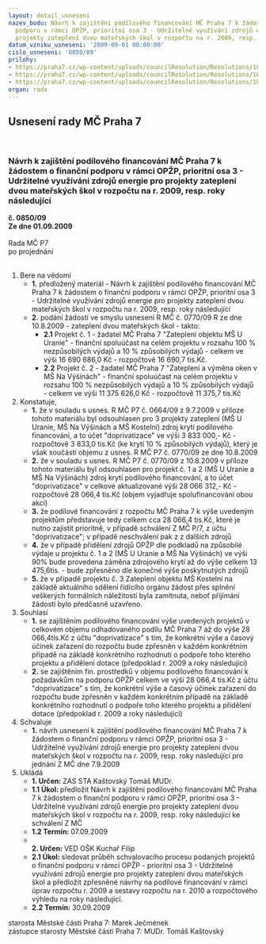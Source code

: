 ```yaml
---
layout: detail_usneseni
nazev_bodu: Návrh k zajištění podílového financování MČ Praha 7 k žádostem o finanční
  podporu v rámci OPŽP, prioritní osa 3 - Udržitelné využívání zdrojů energie pro
  projekty zateplení dvou mateřských škol v rozpočtu na r. 2009, resp. roky následující
datum_vzniku_usneseni: '2009-09-01 00:00:00'
cislo_usneseni: '0850/09'
prilohy:
- https://praha7.cz/wp-content/uploads/councilResolution/Resolutions/18565/43-usneseni0664_09r.doc
- https://praha7.cz/wp-content/uploads/councilResolution/Resolutions/18565/43-usneseni0770_09r.doc
- https://praha7.cz/wp-content/uploads/councilResolution/Resolutions/18565/43-zatepleni_dotacezaa.doc
organ: rada
---
```

<div id="ucUsn_pList" class="usn">
	<span><h2>Usnesení rady MČ Praha 7 </h2>
<br></span><div class="standBody">
<span><h3>Návrh k zajištění podílového financování MČ Praha 7 k žádostem o finanční podporu v rámci OPŽP, prioritní osa 3 - Udržitelné využívání zdrojů energie pro projekty zateplení dvou mateřských škol v rozpočtu na r. 2009, resp. roky následující</h3></span><div class="center">
		<strong>č. 0850/09</strong><br>
	</div>
<div class="center">
		<strong>Ze dne 01.09.2009</strong><br><br>
	</div>Rada MČ P7<br> po projednání<br><br><ol>
<li>Bere na vědomí<ul>
<li>
<strong>1.</strong> předložený materiál - Návrh k zajištění podílového financování MČ Praha 7 k žádostem o finanční podporu v rámci OPŽP, prioritní osa 3 - Udržitelné využívání zdrojů energie pro projekty zateplení dvou mateřských škol v rozpočtu na r. 2009, resp. roky následující</li>
<li>
<strong>2.</strong> podání žádostí ve smyslu usnesení R MČ č. 0770/09 R ze dne 10.8.2009 - zateplení dvou mateřských škol -  takto:<ul>
<li>
<strong>2.1</strong> Projekt č. 1 - žadatel MČ Praha 7                                                                   "Zateplení objektu MŠ U Uranie" -  finanční  spoluúčast  na  celém projektu v rozsahu 100 % nezpůsobilých výdajů a 10 % způsobilých výdajů - celkem ve  výši 16 690 686,0 Kč - rozpočtově 16 690,7 tis.Kč.</li>
<li>
<strong>2.2</strong> Projekt č. 2 - žadatel MČ Praha 7                                                                  "Zateplení a  výměna  oken v  MŠ Na Výšinách" -  finanční  spoluúčast  na celém projektu v rozsahu 100 % nezpůsobilých výdajů a 10 % způsobilých výdajů - celkem  ve výši 11 375 626,0 Kč - rozpočtově 11 375,7 tis.Kč</li>
</ul>
</li>
</ul>
</li>
<li>Konstatuje,<ul>
<li>
<strong>1.</strong> že v souladu s usnes. R MČ P7 č. 0664/09 z 9.7.2009 v příloze tohoto materiálu byl  odsouhlasen  pro 3 projekty zateplení (MŠ U Uranie, MŠ Na Výšinách a MŠ Kostelní)  zdroj krytí podílového financování, a to účet  "doprivatizace" ve výši 3 833 000,- Kč - rozpočtově 3 833,0 tis.Kč (ke krytí 10 % způsobilých výdajů), který je však součástí objemu z usnes. R MČ P7 č. 0770/09 ze dne 10.8.2009</li>
<li>
<strong>2.</strong> že v souladu s usnes. R MČ P7 č. 0770/09 z 10.8.2009 v příloze tohoto materiálu byl odsouhlasen pro projekt č. 1 a 2 (MŠ U Uranie a MŠ Na Výšinách)  zdroj krytí podílového financování, a to účet  "doprivatizace" v celkové aktualizované výši  28 066 312,- Kč - rozpočtově 28 066,4 tis.Kč (objem vyjadřuje spolufinancování obou akcí) </li>
<li>
<strong>3.</strong> že podílové financování z  rozpočtu MČ Praha 7 k  výše  uvedeným  projektům představuje tedy celkem cca  28 066,4 tis.Kč, které  je  nutno zajistit prioritně, v případě schválení Z MČ P/7, z účtu "doprivatizace"; v případě neschválení pak z z dalších zdrojů</li>
<li>
<strong>4.</strong> že v případě přidělení zdrojů OPŽP dle podkladů na způsobilé výdaje u projektu č. 1 a 2 (MŠ U Uranie a MŠ Na Výšinách) ve výši 90% bude provedena záměna zdrojového krytí až do výše celkem 13 475,6tis. - bude zpřesněno dle konečné výše poskytnutých zdrojů</li>
<li>
<strong>5.</strong> že v případě projektu č. 3 Zateplení objektu MŠ Kostelní na základě aktuálního sdělení řídícího orgánu   žádost přes splnění veškerých formálních náležitostí  byla zamítnuta, neboť  přijímání žádostí bylo předčasně uzavřeno.</li>
</ul>
</li>
<li>Souhlasí<ul>
<li>
<strong>1.</strong> se zajištěním podílového financování výše uvedených projektů v celkovém objemu odhadovaného  podílu MČ Praha 7 až do výše 28 066,4tis.Kč z  účtu "doprivatizace" s tím, že konkrétní výše a časový účinek  zařazení do rozpočtu bude zpřesněn v každém konkrétním případě  na základě konkrétního rozhodnutí o podpoře toho kterého  projektu a přidělení dotace (předpoklad r. 2009 a roky následující) </li>
<li>
<strong>2.</strong> se zajištěním fin. prostředků v objemu podílového  financování k požadavkům na podporu OPŽP celkem ve výši 28 066,4 tis.Kč z  účtu  "doprivatizace" s  tím, že konkrétní výše a časový účinek  zařazení do rozpočtu bude zpřesněn  v každém konkrétním případě na  základě  konkrétního  rozhodnutí o  podpoře  toho kterého  projektu a přidělení dotace (předpoklad r. 2009 a  roky následující)</li>
</ul>
</li>
<li>Schvaluje<ul><li>
<strong>1.</strong> návrh  usnesení  k  zajištění  podílového  financování  MČ  Praha 7  k žádostem o finanční  podporu  v  rámci  OPŽP,  prioritní  osa 3 -  Udržitelné využívání zdrojů energie pro projekty zateplení dvou mateřských škol v rozpočtu na r. 2009, resp. roky následující pro jednání Z MČ dne 7.9.2009 </li></ul>
</li>
<li>Ukládá<ul>
<li>
<strong>1. Určen: </strong>ZAS STA Kaštovský Tomáš MUDr.</li>
<li>
<strong>1.1 Úkol: </strong>předložit Návrh k zajištění podílového financování MČ Praha 7 k žádostem o finanční podporu v rámci OPŽP, prioritní osa 3 - Udržitelné využívání zdrojů energie pro projekty zateplení dvou mateřských škol v rozpočtu na r. 2009, resp. roky následující ke schválení Z MČ</li>
<li>
<strong>1.2 Termín: </strong>07.09.2009</li>
<li>
<strong><br>2. Určen: </strong>VED OŠK Kuchař Filip</li>
<li>
<strong>2.1 Úkol: </strong>sledovat  průběh  schvalovacího procesu podaných projektů o finanční podporu v rámci OPŽP - prioritní osa 3 -  Udržitelné využívání zdrojů energie pro projekty zateplení dvou mateřských škol a  předložit  zpřesněné návrhy na podílové financování  v rámci úprav rozpočtu r. 2009 a sestavy  rozpočtu na r. 2010 a rozpočtového výhledu na roky následující.</li>
<li>
<strong>2.2 Termín: </strong>30.09.2009</li>
</ul>
</li>
</ol>starosta Městské části Praha 7: Marek Ječmének<br>zástupce starosty Městské části Praha 7: MUDr. Tomáš Kaštovský 
</div>
</div>